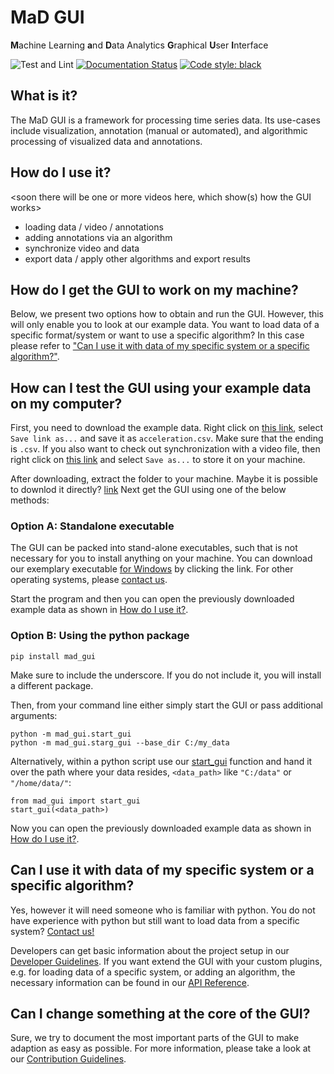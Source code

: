 # MaD GUI 
**M**achine Learning 
**a**nd 
**D**ata Analytics 
**G**raphical 
**U**ser 
**I**nterface

![Test and Lint](https://github.com/mad-lab-fau/mad-gui/workflows/Test%20and%20Lint/badge.svg)
[![Documentation Status](https://readthedocs.org/projects/mad-gui/badge/?version=latest)](https://mad-gui.readthedocs.io/en/latest/?badge=latest)
[![Code style: black](https://img.shields.io/badge/code%20style-black-000000.svg)](https://github.com/psf/black)

##  What is it?
The MaD GUI is a framework for processing time series data.
Its use-cases include visualization, annotation (manual or automated), and algorithmic processing of visualized data and annotations.

## How do I use it?
<soon there will be one or more videos here, which show(s) how the GUI works>

- loading data / video / annotations
- adding annotations via an algorithm
- synchronize video and data
- export data / apply other algorithms and export results

## How do I get the GUI to work on my machine?
Below, we present two options how to obtain and run the GUI.
However, this will only enable you to look at our example data.
You want to load data of a specific format/system or want to use a specific algorithm? 
In this case please refer to ["Can I use it with data of my specific system or a specific algorithm?"](#can-i-use-it-with-data-of-my-specific-system-or-a-specific-algorithm).

## How can I test the GUI using your example data on my computer?

First, you need to download the example data.
Right click on [this link](https://raw.githubusercontent.com/mad-lab-fau/mad-gui/main/example_data/smartphone/acceleration.csv), select `Save link as...` and save it as `acceleration.csv`. Make sure that the ending is `.csv`.
If you also want to check out synchronization with a video file, then right click on [this link](https://github.com/mad-lab-fau/mad-gui/raw/main/example_data/smartphone/video/video.mp4) and select `Save as...` to store it on your machine.

After downloading, extract the folder to your machine.
Maybe it is possible to downlod it directly? [link](https://raw.githubusercontent.com/mad-lab-fau/mad-gui/main/example_data/smartphone/acceleration.csv)
Next get the GUI using one of the below methods:

### Option A: Standalone executable
The GUI can be packed into stand-alone executables, such that is not necessary for you to install anything on your machine.
You can download our exemplary executable [for Windows](https://github.com/mad-lab-fau/mad-gui/raw/main/dist/mad_gui.exe) by clicking the link.
For other operating systems, please [contact us](mailto:malte.ollenschlaeger@fau.de).

Start the program and then you can open the previously downloaded example data as shown in [How do I use it?](#how-do-i-use-it).

### Option B: Using the python package
```
pip install mad_gui
```
Make sure to include the underscore.
If you do not include it, you will install a different package.

Then, from your command line either simply start the GUI or pass additional arguments:
```
python -m mad_gui.start_gui
python -m mad_gui.starg_gui --base_dir C:/my_data
```

Alternatively, within a python script use our [start_gui](https://github.com/mad-lab-fau/mad-gui/blob/2857ccc20766ea32f847271771b52c97e2682b79/mad_gui/start_gui.py#L26) 
function and hand it over the path where your data resides, `<data_path>` like `"C:/data"` or `"/home/data/"`: 
```
from mad_gui import start_gui
start_gui(<data_path>)
```

Now you can open the previously downloaded example data as shown in [How do I use it?](#how-do-i-use-it).


## Can I use it with data of my specific system or a specific algorithm?
Yes, however it will need someone who is familiar with python.
You do not have experience with python but still want to load data from a specific system? [Contact us!](mailto:malte.ollenschlaeger@fau.de)

Developers can get basic information about the project setup in our [Developer Guidelines](https://mad-gui.readthedocs.io/en/latest/developer_guidelines.html).
If you want extend the GUI with your custom plugins, e.g. for loading data of a specific system,
or adding an algorithm, the necessary information can be found in our [API Reference](https://mad-gui.readthedocs.io/en/latest/api_reference.html).

## Can I change something at the core of the GUI?
Sure, we try to document the most important parts of the GUI to make adaption as easy as possible.
For more information, please take a look at our [Contribution Guidelines](https://mad-gui.readthedocs.io/en/latest/contribution_guidelines.html#contribution-guidelines).
